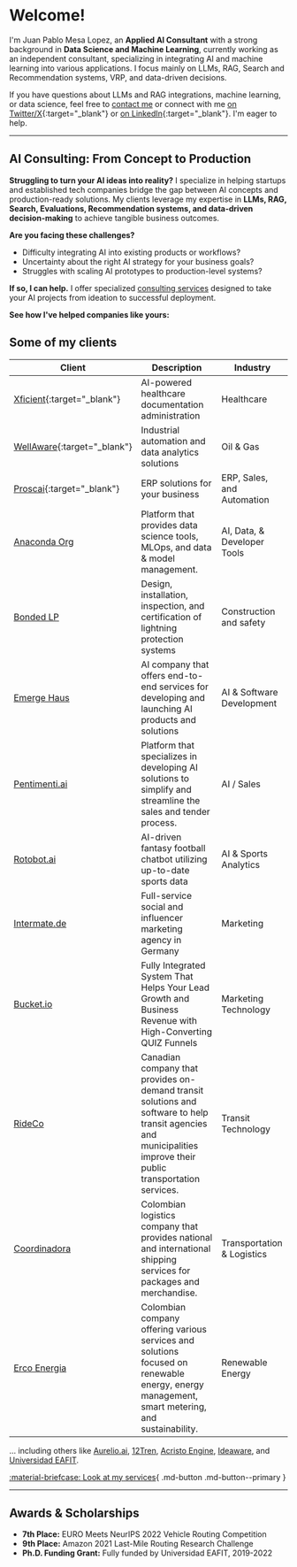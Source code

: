 # Welcome!

I'm Juan Pablo Mesa Lopez, an **Applied AI Consultant** with a strong background in **Data Science and Machine Learning**, currently working as an independent consultant, specializing in integrating AI and machine learning into various applications. I focus mainly on LLMs, RAG, Search and Recommendation systems, VRP, and data-driven decisions. 

If you have questions about LLMs and RAG integrations, machine learning, or data science, feel free to [contact me](mailto:mesax1@gmail.com) or connect with me [on Twitter/X](https://twitter.com/juanpml_){:target="_blank"} or [on LinkedIn](http://www.linkedin.com/in/juan-pablo-mesa-lopez-1633b8148){:target="_blank"}. I'm eager to help.

---

## AI Consulting: From Concept to Production

**Struggling to turn your AI ideas into reality?** I specialize in helping startups and established tech companies bridge the gap between AI concepts and production-ready solutions. My clients leverage my expertise in **LLMs, RAG, Search, Evaluations, Recommendation systems, and data-driven decision-making** to achieve tangible business outcomes.

**Are you facing these challenges?**

*   Difficulty integrating AI into existing products or workflows?
*   Uncertainty about the right AI strategy for your business goals?
*   Struggles with scaling AI prototypes to production-level systems?

**If so, I can help.** I offer specialized [consulting services](./services.md) designed to take your AI projects from ideation to successful deployment.

**See how I've helped companies like yours:**



## Some of my clients

| Client                                        | Description                                                                                                                 | Industry              |
|-----------------------------------------------|-----------------------------------------------------------------------------------------------------------------------------|-----------------------|
| [Xficient](https://xficient.com/){:target="_blank"}        | AI-powered healthcare documentation administration                    | Healthcare|
| [WellAware](https://wellaware.us/){:target="_blank"}        | Industrial automation and data analytics solutions                  | Oil & Gas|
| [Proscai](https://www.proscai.com/){:target="_blank"}        | ERP solutions for your business                         | ERP, Sales, and Automation|
| [Anaconda Org](https://anaconda.org/)        | Platform that provides data science tools, MLOps, and data & model management.                         | AI, Data, & Developer Tools|
| [Bonded LP](https://www.bondedlp.com/)        | Design, installation, inspection, and certification of lightning protection systems                                              | Construction and safety|
| [Emerge Haus](https://www.emerge.haus/)       | AI company that offers end-to-end services for developing and launching AI products and solutions                           | AI & Software Development                   |
| [Pentimenti.ai](https://www.pentimenti.ai/)    | Platform that specializes in developing AI solutions to simplify and streamline the sales and tender process.  | AI / Sales            |
| [Rotobot.ai](https://rotobot.ai/)              | AI-driven fantasy football chatbot utilizing up-to-date sports data                                                        | AI & Sports Analytics     |
| [Intermate.de](https://www.intermate.de/)      | Full-service social and influencer marketing agency in Germany                                                             | Marketing                 |
| [Bucket.io](https://bucket.io/3/)              | Fully Integrated System That Helps Your Lead Growth and Business Revenue with High-Converting QUIZ Funnels                   | Marketing Technology  |
| [RideCo](https://www.rideco.com/)              | Canadian company that provides on-demand transit solutions and software to help transit agencies and municipalities improve their public transportation services. | Transit Technology    |
| [Coordinadora](https://coordinadora.com/)      | Colombian logistics company that provides national and international shipping services for packages and merchandise.          | Transportation & Logistics             |
| [Erco Energia](https://erco.energy/co)         | Colombian company offering various services and solutions focused on renewable energy, energy management, smart metering, and sustainability. | Renewable Energy      |

... including others like [Aurelio.ai](https://www.aurelio.ai/), [12Tren](https://12tren.com/), [Acristo Engine](https://acristoengine.com/), [Ideaware](https://ideaware.co/), and [Universidad EAFIT](https://www.eafit.edu.co/).

[:material-briefcase: Look at my services](./services.md){ .md-button .md-button--primary }

<!--
---

## Work History

- Freelance Consultant Software and AI Engineer, Global – 2023 - Present

<!-- - AI lead at Rotobot.ai and developer at Aurelio.ai. -->

<!-- - Software and AI Engineer, Ideaware, Colombia – 2023 - 2024

<!-- - Integrated LLMs into marketing software, enhanced document-based Q&A systems.-->

<!-- - Software Engineer in Algorithms & Optimization, RideCo, Canada – 2022 - 2023

<!-- - Advanced routing algorithms for dynamic vehicle operations. -->

<!-- - Data Scientist, Universidad EAFIT, Colombia – 2018 - 2022

<!-- - Developed AI-driven logistics solutions for last-mile delivery and warehouse operations. -->

---


## Awards & Scholarships

- **7th Place:** EURO Meets NeurIPS 2022 Vehicle Routing Competition
- **9th Place:** Amazon 2021 Last-Mile Routing Research Challenge
- **Ph.D. Funding Grant:** Fully funded by Universidad EAFIT, 2019-2022